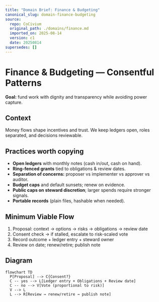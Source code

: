 ```yaml
---
title: "Domain Brief: Finance & Budgeting"
canonical_slug: domain-finance-budgeting
source:
  repo: CoCivium
  original_path: ./domains/finance.md
  imported_on: 2025-08-14
  version: c1
  date: 20250814
supersedes: []
---
```


# Finance & Budgeting — Consentful Patterns

**Goal:** fund work with dignity and transparency while avoiding power capture.

## Context
Money flows shape incentives and trust. We keep ledgers open, roles separated, and decisions reviewable.

## Practices worth copying
- **Open ledgers** with monthly notes (cash in/out, cash on hand).
- **Ring-fenced grants** tied to obligations & review dates.
- **Separation of concerns:** proposer vs implementer vs approver vs auditor.
- **Budget caps** and default sunsets; renew on evidence.
- **Public caps on steward discretion**; larger spends require stronger signals.
- **Portable records** (plain files, hashable when needed).

## Minimum Viable Flow
1) Proposal: context → options → risks → obligations → review date
2) Consent check → if stalled, escalate to risk-scaled vote
3) Record outcome + ledger entry + steward owner
4) Review on date; renew/retire; publish note
## Diagram
```mermaid
flowchart TD
  P[Proposal] --> C{Consent?}
  C -- yes --> L[Ledger entry + Obligations + Review date]
  C -- no --> V[Vote (proportional to risk)]
  V --> L
  L --> R[Review → renew/retire → publish note]
```
